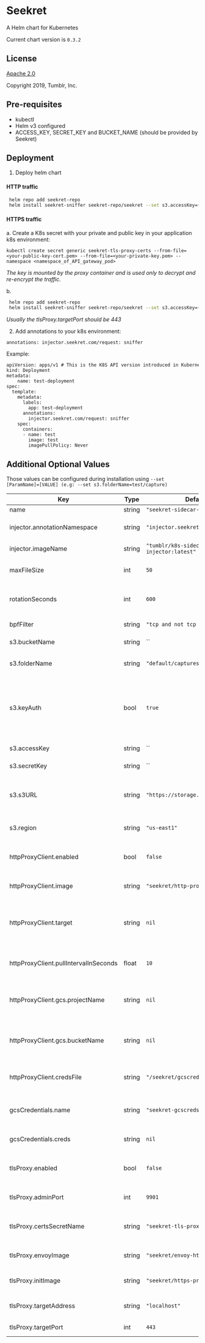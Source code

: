 Seekret
=======
A Helm chart for Kubernetes

Current chart version is `0.3.2`

## License

[Apache 2.0](/helm/LICENSE.txt)

Copyright 2019, Tumblr, Inc.

## Pre-requisites

- kubectl
- Helm v3 configured 
- ACCESS_KEY, SECRET_KEY and BUCKET_NAME (should be provided by Seekret)

## Deployment

1. Deploy helm chart 

#### HTTP traffic
```bash
 helm repo add seekret-repo 
 helm install seekret-sniffer seekret-repo/seekret --set s3.accessKey={ACCESS_KEY} --set s3.secretKey={SECRET_KEY} --set s3.bucketName={BUCKET_NAME} --set bpfFilter="tcp port [PORT_NUMBER]"
```

#### HTTPS traffic
a. Create a K8s secret with your private and public key in your application k8s environment:

`kubectl create secret generic seekret-tls-proxy-certs --from-file=<your-public-key-cert.pem> --from-file=<your-private-key.pem> --namespace <namespace_of_API_gateway_pod>`
   
_The key is mounted by the proxy container and is used only to decrypt and re-encrypt the traffic._

b. 
```bash
 helm repo add seekret-repo 
 helm install seekret-sniffer seekret-repo/seekret --set s3.accessKey={ACCESS_KEY} --set s3.secretKey={SECRET_KEY} --set s3.bucketName={BUCKET_NAME} --set tlsProxy.enabled=true --set tlsProxy.targetPort={PORT_NUMBER} 
```
_Usually the tlsProxy.targetPort should be 443_


2. Add annotations to your k8s environment:

`annotations: injector.seekret.com/request: sniffer`

Example:
```
apiVersion: apps/v1 # This is the K8S API version introduced in Kubernetes 1.9.0
kind: Deployment
metadata:
    name: test-deployment
spec:
  template:
    metadata:
      labels:
        app: test-deployment
      annotations:
        injector.seekret.com/request: sniffer
    spec:
      containers:
      - name: test
        image: test 
        imagePullPolicy: Never
```

## Additional Optional Values

Those values can be configured during installation using ``` --set [ParamName]=[VALUE] (e.g: --set s3.folderName=test/capture) ```

| Key | Type | Default | Description |
|-----|------|---------|-------------|
| name | string | `"seekret-sidecar-injector"` | App name |
| injector.annotationNamespace | string | `"injector.seekret.com"` | The annotation namespace |
| injector.imageName | string | `"tumblr/k8s-sidecar-injector:latest"` | The image of the injector |
| maxFileSize | int | `50` | Maximum pcap file size in MBs |
| rotationSeconds | int | `600` | Number of seconds between file rotations |
| bpfFilter | string | `"tcp and not tcp port 443"` | The bpf filter for the sniffer |
| s3.bucketName | string | `` | Bucket name for pcaps |
| s3.folderName | string | `"default/captures"` | Folder for pcaps inside bucket |
| s3.keyAuth | bool | `true` | if true, using HMAC key authentication, otherwise AWS role-based IAM access assumed |
| s3.accessKey | string | `` | Access key for sniffer |
| s3.secretKey | string | `` | Secret key for sniffer |
| s3.s3URL | string | `"https://storage.googleapis.com"` | endpoint_url to allow accessing different buckets |
| s3.region | string | `"us-east1"` | Default region of the target bucket |
| httpProxyClient.enabled | bool | `false` | Whether to deploy Seekret's HTTP Proxy |
| httpProxyClient.image | string | `"seekret/http-proxy-client:1"` | Docker image of the HTTP Proxy client |
| httpProxyClient.target | string | `nil` | Target URL for the proxy. The value must include a schema ("http://") |
| httpProxyClient.pullIntervalInSeconds | float | `10` | Seconds between each requests batch |
| httpProxyClient.gcs.projectName | string | `nil` | Name of the GCP project where the requests are stored |
| httpProxyClient.gcs.bucketName | string | `nil` | Name of the GCS bucket where the requests are stored |
| httpProxyClient.credsFile | string | `"/seekret/gcscreds.json"` | Path in which to store the GCS credentials file |
| gcsCredentials.name | string | `"seekret-gcscreds"` | Name of the secret with the GCS credentials |
| gcsCredentials.creds | string | `nil` | The content of the GCS credentials file |
| tlsProxy.enabled | bool | `false` | Whether the TLS proxy is enabled on the target pod |
| tlsProxy.adminPort | int | `9901` | The port for Envoy's admin interface |
| tlsProxy.certsSecretName | string | `"seekret-tls-proxy-certs"` | Name of the secret value with the certificates |
| tlsProxy.envoyImage | string | `"seekret/envoy-https-proxy:1"` | Image to use for the envoy pod |
| tlsProxy.initImage | string | `"seekret/https-proxy-init:1"` | Image to use for the init container |
| tlsProxy.targetAddress | string | `"localhost"` | Target address of the TLS proxy |
| tlsProxy.targetPort | int | `443` | Target port of the TLS proxy |
